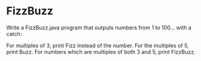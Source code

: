 # FizzBuzz


Write a FizzBuzz.java program that outputs numbers from 1 to 100… with a catch:


For multiples of 3, print Fizz instead of the number.
For the multiples of 5, print Buzz.
For numbers which are multiples of both 3 and 5, print FizzBuzz.
